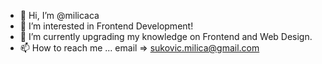 - 👋 Hi, I’m @milicaca
- 👀 I’m interested in Frontend Development!
- 🌱 I’m currently upgrading my knowledge on Frontend and Web Design.
- 📫 How to reach me ... email => sukovic.milica@gmail.com

<!---
milicaca/milicaca is a ✨ special ✨ repository because its `README.md` (this file) appears on your GitHub profile.
You can click the Preview link to take a look at your changes.
--->
